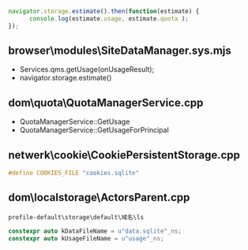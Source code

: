 
```js
navigator.storage.estimate().then(function(estimate) {
      console.log(estimate.usage, estimate.quota );
});

```

## browser\modules\SiteDataManager.sys.mjs
- Services.qms.getUsage(onUsageResult);
- navigator.storage.estimate()

## dom\quota\QuotaManagerService.cpp
- QuotaManagerService::GetUsage
- QuotaManagerService::GetUsageForPrincipal

## netwerk\cookie\CookiePersistentStorage.cpp
```c++
#define COOKIES_FILE "cookies.sqlite"
```
## dom\localstorage\ActorsParent.cpp

`profile-default\storage\default\域名\ls`
```c++
constexpr auto kDataFileName = u"data.sqlite"_ns;
constexpr auto kUsageFileName = u"usage"_ns;
````
